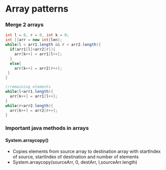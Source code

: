 # Array patterns

### Merge 2 arrays
```java
int l = 0, r = 0, int k = 0;
int []arr = new int[len];
while(l < arr1.length && r < arr2.length){
  if(arr1[l]<arr2[r]){
    arr[k++] = arr1[l++];
  }
  else{
    arr[k++] = arr2[r++]; 
 }
}

//remaining elements
while(l<arr1.length){
  arr[k++] = arr1[l++];
}
while(r<arr2.length){
  arr[k++] = arr2[r++];
}
```

### Important java methods in arrays

#### System.arraycopy()
- Copies elements from source array to destination array with startIndex of source, startIndex of destination and number of elements
- System.arraycopy(sourceArr, 0, destArr, l,sourceArr.length)
